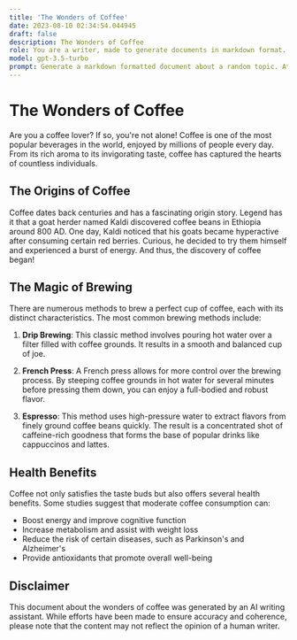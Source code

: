 ```yaml
---
title: 'The Wonders of Coffee'
date: 2023-08-10 02:34:54.044945
draft: false
description: The Wonders of Coffee
role: You are a writer, made to generate documents in markdown format. It is very important that all of the documents you generate are in valid markdown format.
model: gpt-3.5-turbo
prompt: Generate a markdown formatted document about a random topic. At the bottom, include a disclaimer explaining that the document was generated by you. The first line of the document should be the title. Make sure that the entire document is in proper markdown format, using a mix of various tags to make the document visually appealing.
---
```


# The Wonders of Coffee

Are you a coffee lover? If so, you're not alone! Coffee is one of the most popular beverages in the world, enjoyed by millions of people every day. From its rich aroma to its invigorating taste, coffee has captured the hearts of countless individuals.

## The Origins of Coffee

Coffee dates back centuries and has a fascinating origin story. Legend has it that a goat herder named Kaldi discovered coffee beans in Ethiopia around 800 AD. One day, Kaldi noticed that his goats became hyperactive after consuming certain red berries. Curious, he decided to try them himself and experienced a burst of energy. And thus, the discovery of coffee began!

## The Magic of Brewing

There are numerous methods to brew a perfect cup of coffee, each with its distinct characteristics. The most common brewing methods include:

1. **Drip Brewing**: This classic method involves pouring hot water over a filter filled with coffee grounds. It results in a smooth and balanced cup of joe.

2. **French Press**: A French press allows for more control over the brewing process. By steeping coffee grounds in hot water for several minutes before pressing them down, you can enjoy a full-bodied and robust flavor.

3. **Espresso**: This method uses high-pressure water to extract flavors from finely ground coffee beans quickly. The result is a concentrated shot of caffeine-rich goodness that forms the base of popular drinks like cappuccinos and lattes.

## Health Benefits

Coffee not only satisfies the taste buds but also offers several health benefits. Some studies suggest that moderate coffee consumption can:

- Boost energy and improve cognitive function
- Increase metabolism and assist with weight loss
- Reduce the risk of certain diseases, such as Parkinson's and Alzheimer's
- Provide antioxidants that promote overall well-being

## Disclaimer

This document about the wonders of coffee was generated by an AI writing assistant. While efforts have been made to ensure accuracy and coherence, please note that the content may not reflect the opinion of a human writer.